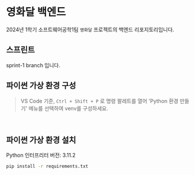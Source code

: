 # 영화달 백엔드
2024년 1학기 소프트웨어공학1팀 `영화달` 프로젝트의 백엔드 리포지토리입니다.

## 스프린트
sprint-1 branch 입니다.
<br/>


## 파이썬 가상 환경 구성

> VS Code 기준, `Ctrl + Shift + P` 로 명령 팔레트를 열어 'Python 환경 만들기' 메뉴를 선택하여 venv를 구성하세요.


<br/>

## 파이썬 가상 환경 설치

Python 인터프리터 버전: 3.11.2


```bash
pip install -r requirements.txt
```

<br/>